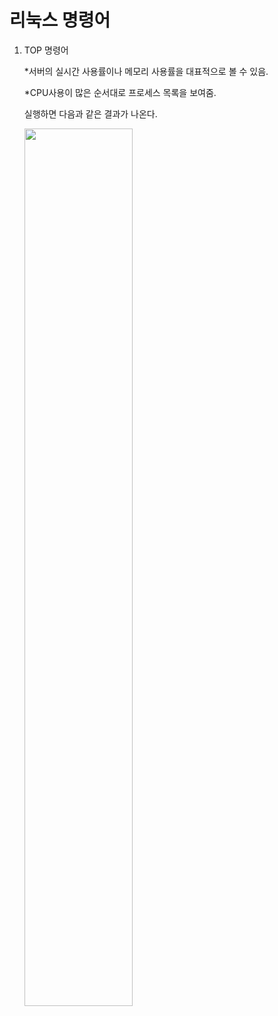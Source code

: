 # 리눅스 명령어

1) TOP 명령어

   *서버의 실시간 사용률이나 메모리 사용률을 대표적으로 볼 수 있음.

   *CPU사용이 많은 순서대로 프로세스 목록을 보여줌.

   실행하면 다음과 같은 결과가 나온다.


   <img src="https://user-images.githubusercontent.com/106548276/171981577-ded66262-97e7-464e-b3cb-86e6238f5e22.jpg" width="60%" height="60%"/>

